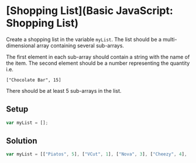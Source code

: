 # [Shopping List](Basic JavaScript: Shopping List)

Create a shopping list in the variable `myList`. The list should be a multi-dimensional array containing several sub-arrays.

The first element in each sub-array should contain a string with the name of the item. The second element should be a number representing the quantity i.e.

`["Chocolate Bar", 15]`

There should be at least 5 sub-arrays in the list.

## Setup

```js
var myList = [];
```

## Solution

```js
var myList = [["Piatos", 5], ["VCut", 1], ["Nova", 3], ["Cheezy", 4], ["Marshmallows", 2]];
```
